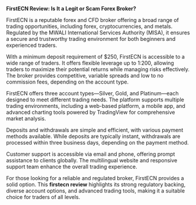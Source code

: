 **FirstECN Review: Is It a Legit or Scam Forex Broker?**

FirstECN is a reputable forex and CFD broker offering a broad range of trading opportunities, including forex, cryptocurrencies, and metals. Regulated by the MWALI International Services Authority (MISA), it ensures a secure and trustworthy trading environment for both beginners and experienced traders.

With a minimum deposit requirement of $250, FirstECN is accessible to a wide range of traders. It offers flexible leverage up to 1:200, allowing traders to maximize their potential returns while managing risks effectively. The broker provides competitive, variable spreads and low to no commission fees, depending on the account type.

FirstECN offers three account types—Silver, Gold, and Platinum—each designed to meet different trading needs. The platform supports multiple trading environments, including a web-based platform, a mobile app, and advanced charting tools powered by TradingView for comprehensive market analysis.

Deposits and withdrawals are simple and efficient, with various payment methods available. While deposits are typically instant, withdrawals are processed within three business days, depending on the payment method.

Customer support is accessible via email and phone, offering prompt assistance to clients globally. The multilingual website and responsive support team enhance the overall trading experience.

For those looking for a reliable and regulated broker, FirstECN provides a solid option. This **firstecn review** highlights its strong regulatory backing, diverse account options, and advanced trading tools, making it a suitable choice for traders of all levels.
